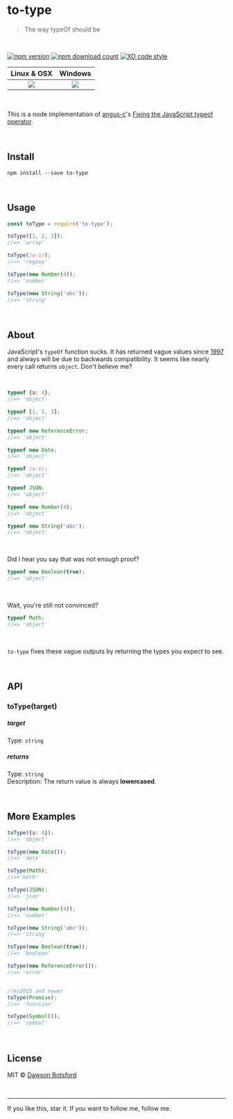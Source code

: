 # to-type

> The way typeOf should be

<br>

[![npm version](https://img.shields.io/npm/v/to-type.svg)](https://www.npmjs.com/package/to-type)
[![npm download count](http://img.shields.io/npm/dm/to-type.svg?style=flat)](http://npmjs.org/to-type)
[![XO code style](https://img.shields.io/badge/code_style-XO-5ed9c7.svg)](https://github.com/sindresorhus/xo)

  <table>
    <thead>
      <tr>
        <th>Linux & OSX</th>
        <th>Windows</th>
      </tr>
    </thead>
    <tbody>
      <tr>
        <td align='center'>
          <a href='https://travis-ci.org/dawsonbotsford/to-type'><img src='https://api.travis-ci.org/dawsonbotsford/to-type.svg?branch=master'></a>
        </td>
        <td align='center'>
          <a href='https://ci.appveyor.com/project/dawsonbotsford/to-type'><img src='https://ci.appveyor.com/api/projects/status/xnen769jka939d6t/branch/master?svg=true'></a>
        </td>
      </tr>
    </tbody>
  </table>

<br>

This is a node implementation of [angus-c](https://github.com/angus-c)'s [Fixing the JavaScript typeof operator](https://javascriptweblog.wordpress.com/2011/08/08/fixing-the-javascript-typeof-operator/).

<br>

## Install

```
npm install --save to-type
```

<br>

## Usage

```js
const toType = require('to-type');

toType([1, 2, 3]);
//=> 'array'

toType(/a-z/);
//=> 'regexp'

toType(new Number(4));
//=> 'number'

toType(new String('abc'));
//=> 'string'
```

<br>

## About
JavaScript's `typeOf` function sucks. It has returned vague values since [1997](http://www.ecma-international.org/publications/files/ECMA-ST-ARCH/ECMA-262,%201st%20edition,%20June%201997.pdf#sec-11.4.3) and always will be due to backwards compatibility. It seems like nearly every call returns `object`. Don't believe me?

<br>

```js
typeof {a: 4};
//=> 'object'

typeof [1, 2, 3];
//=> 'object'

typeof new ReferenceError;
//=> 'object'

typeof new Date;
//=> 'object'

typeof /a-z/;
//=> 'object'

typeof JSON;
//=> 'object'

typeof new Number(4);
//=> 'object'

typeof new String('abc');
//=> 'object'
```

<br>

Did I hear you say that was not enough proof?

```js
typeof new Boolean(true);
//=> 'object'
```

<br>

Wait, you're still not convinced?

```js
typeof Math;
//=> 'object'
```

<br>

`to-type` fixes these vague outputs by returning the types you expect to see.

<br>

## API

### toType(target)

##### target

Type: `string`

##### returns

Type: `string`  
Description: The return value is always **lowercased**.

<br>

## More Examples
```js
toType({a: 4});
//=> 'object'

toType(new Date());
//=> 'date'

toType(Math);
//=>'math'

toType(JSON);
//=> 'json'

toType(new Number(4));
//=> 'number'

toType(new String('abc'));
//=> 'string'

toType(new Boolean(true));
//=> 'boolean'

toType(new ReferenceError());
//=> 'error'


//es2015 and newer
toType(Promise);
//=> 'function'

toType(Symbol());
//=> 'symbol'
```

<br>

## License

MIT © [Dawson Botsford](http://dawsonbotsford.com)

<br>

---
If you like this, star it. If you want to follow me, follow me.
